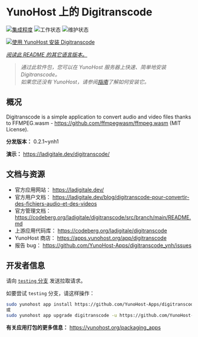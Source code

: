 <!--
注意：此 README 由 <https://github.com/YunoHost/apps/tree/master/tools/readme_generator> 自动生成
请勿手动编辑。
-->

# YunoHost 上的 Digitranscode

[![集成程度](https://apps.yunohost.org/badge/integration/digitranscode)](https://ci-apps.yunohost.org/ci/apps/digitranscode/)
![工作状态](https://apps.yunohost.org/badge/state/digitranscode)
![维护状态](https://apps.yunohost.org/badge/maintained/digitranscode)

[![使用 YunoHost 安装 Digitranscode](https://install-app.yunohost.org/install-with-yunohost.svg)](https://install-app.yunohost.org/?app=digitranscode)

*[阅读此 README 的其它语言版本。](./ALL_README.md)*

> *通过此软件包，您可以在 YunoHost 服务器上快速、简单地安装 Digitranscode。*  
> *如果您还没有 YunoHost，请参阅[指南](https://yunohost.org/install)了解如何安装它。*

## 概况

Digitranscode is a simple application to convert audio and video files thanks to FFMPEG.wasm - https://github.com/ffmpegwasm/ffmpeg.wasm (MIT License).


**分发版本：** 0.2.1~ynh1

**演示：** <https://ladigitale.dev/digitranscode/>
## 文档与资源

- 官方应用网站： <https://ladigitale.dev/>
- 官方用户文档： <https://ladigitale.dev/blog/digitranscode-pour-convertir-des-fichiers-audio-et-des-videos>
- 官方管理文档： <https://codeberg.org/ladigitale/digitranscode/src/branch/main/README.md>
- 上游应用代码库： <https://codeberg.org/ladigitale/digitranscode>
- YunoHost 商店： <https://apps.yunohost.org/app/digitranscode>
- 报告 bug： <https://github.com/YunoHost-Apps/digitranscode_ynh/issues>

## 开发者信息

请向 [`testing` 分支](https://github.com/YunoHost-Apps/digitranscode_ynh/tree/testing) 发送拉取请求。

如要尝试 `testing` 分支，请这样操作：

```bash
sudo yunohost app install https://github.com/YunoHost-Apps/digitranscode_ynh/tree/testing --debug
或
sudo yunohost app upgrade digitranscode -u https://github.com/YunoHost-Apps/digitranscode_ynh/tree/testing --debug
```

**有关应用打包的更多信息：** <https://yunohost.org/packaging_apps>
